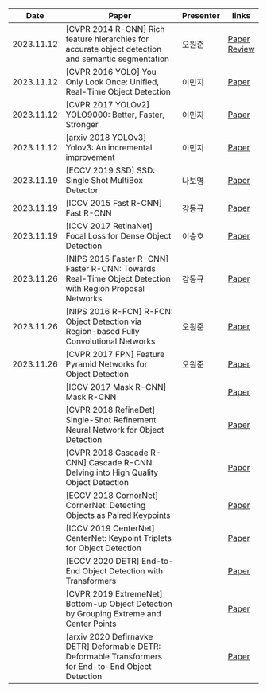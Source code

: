 | Date       | Paper                                                                                                   | Presenter | links                                                                                                                                                                                                                                            |
| ---------- | ------------------------------------------------------------------------------------------------------- | --------- | ------------------------------------------------------------------------------------------------------------------------------------------------------------------------------------------------------------------------------------------------ |
| 2023.11.12 | [CVPR 2014 R-CNN] Rich feature hierarchies for accurate object detection and semantic segmentation      | 오원준    | [Paper](https://arxiv.org/pdf/1311.2524.pdf)</br> [Review](https://github.com/mouseku/DeepSync/blob/main/Docs/sprint2_object%20detection/Rich%20feature%20hierarchies%20for%20accurate%20object%20detection%20and%20semantic%20segmentation.pdf) |
| 2023.11.12 | [CVPR 2016 YOLO] You Only Look Once: Unified, Real-Time Object Detection                                | 이민지    | [Paper](https://www.cv-foundation.org/openaccess/content_cvpr_2016/papers/Redmon_You_Only_Look_CVPR_2016_paper.pdf)</br>                                                                                                                         |
| 2023.11.12 | [CVPR 2017 YOLOv2] YOLO9000: Better, Faster, Stronger                                                   | 이민지    | [Paper](https://openaccess.thecvf.com/content_cvpr_2017/papers/Redmon_YOLO9000_Better_Faster_CVPR_2017_paper.pdf)</br>                                                                                                                           |
| 2023.11.12 | [arxiv 2018 YOLOv3] Yolov3: An incremental improvement                                                  | 이민지    | [Paper](https://arxiv.org/pdf/1804.02767.pdf)</br>                                                                                                                                                                                               |
| 2023.11.19 | [ECCV 2019 SSD] SSD: Single Shot MultiBox Detector                                                      | 나보영    | [Paper](https://arxiv.org/pdf/1512.02325.pdf%22source%22)</br>                                                                                                                                                                                   |
| 2023.11.19 | [ICCV 2015 Fast R-CNN] Fast R-CNN                                                                       | 강동규    | [Paper](https://arxiv.org/pdf/1504.08083.pdf)</br>                                                                                                                                                                                               |
| 2023.11.19 | [ICCV 2017 RetinaNet] Focal Loss for Dense Object Detection                                             | 이승호    | [Paper](https://arxiv.org/pdf/1708.02002.pdf)</br>                                                                                                                                                                                               |
| 2023.11.26 | [NIPS 2015 Faster R-CNN] Faster R-CNN: Towards Real-Time Object Detection with Region Proposal Networks | 강동규    | [Paper](https://proceedings.neurips.cc/paper_files/paper/2015/file/14bfa6bb14875e45bba028a21ed38046-Paper.pdf)</br>                                                                                                                              |
| 2023.11.26 | [NIPS 2016 R-FCN] R-FCN: Object Detection via Region-based Fully Convolutional Networks                 | 오원준    | [Paper](https://proceedings.neurips.cc/paper_files/paper/2016/file/577ef1154f3240ad5b9b413aa7346a1e-Paper.pdf)</br>                                                                                                                              |
| 2023.11.26 | [CVPR 2017 FPN] Feature Pyramid Networks for Object Detection                                           | 오원준    | [Paper](https://openaccess.thecvf.com/content_cvpr_2017/papers/Lin_Feature_Pyramid_Networks_CVPR_2017_paper.pdf)</br>                                                                                                                            |
|            | [ICCV 2017 Mask R-CNN] Mask R-CNN                                                                       |           | [Paper](https://openaccess.thecvf.com/content_ICCV_2017/papers/He_Mask_R-CNN_ICCV_2017_paper.pdf)</br>                                                                                                                                           |
|            | [CVPR 2018 RefineDet] Single-Shot Refinement Neural Network for Object Detection                        |           | [Paper](https://openaccess.thecvf.com/content_cvpr_2018/papers/Zhang_Single-Shot_Refinement_Neural_CVPR_2018_paper.pdf)</br>                                                                                                                     |
|            | [CVPR 2018 Cascade R-CNN] Cascade R-CNN: Delving into High Quality Object Detection                     |           | [Paper](https://openaccess.thecvf.com/content_cvpr_2018/papers/Cai_Cascade_R-CNN_Delving_CVPR_2018_paper.pdf)</br>                                                                                                                               |
|            | [ECCV 2018 CornorNet] CornerNet: Detecting Objects as Paired Keypoints                                  |           | [Paper](https://openaccess.thecvf.com/content_ECCV_2018/papers/Hei_Law_CornerNet_Detecting_Objects_ECCV_2018_paper.pdf)</br>                                                                                                                     |
|            | [ICCV 2019 CenterNet] CenterNet: Keypoint Triplets for Object Detection                                 |           | [Paper](https://openaccess.thecvf.com/content_ICCV_2019/papers/Duan_CenterNet_Keypoint_Triplets_for_Object_Detection_ICCV_2019_paper.pdf)</br>                                                                                                   |
|            | [ECCV 2020 DETR] End-to-End Object Detection with Transformers                                          |           | [Paper](https://www.ecva.net/papers/eccv_2020/papers_ECCV/papers/123460205.pdf)</br>                                                                                                                                                             |
|            | [CVPR 2019 ExtremeNet] Bottom-up Object Detection by Grouping Extreme and Center Points                 |           | [Paper](https://openaccess.thecvf.com/content_CVPR_2019/papers/Zhou_Bottom-Up_Object_Detection_by_Grouping_Extreme_and_Center_Points_CVPR_2019_paper.pdf)</br>                                                                                   |
|            | [arxiv 2020 Defirnavke DETR] Deformable DETR: Deformable Transformers for End-to-End Object Detection   |           | [Paper](https://arxiv.org/pdf/2010.04159.pdf)</br>                                                                                                                                                                                                   |




